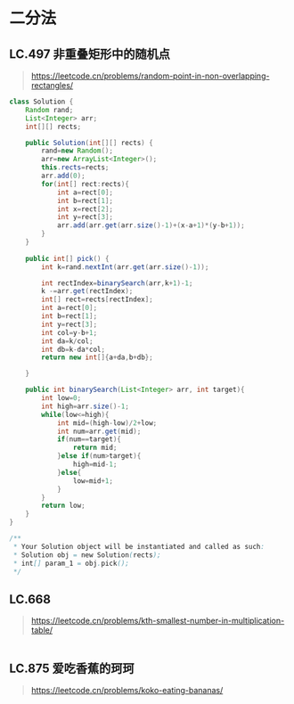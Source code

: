 # 二分法
## LC.497 非重叠矩形中的随机点
> https://leetcode.cn/problems/random-point-in-non-overlapping-rectangles/
```java
class Solution {
    Random rand;
    List<Integer> arr;
    int[][] rects;

    public Solution(int[][] rects) {
        rand=new Random();
        arr=new ArrayList<Integer>();
        this.rects=rects;
        arr.add(0);
        for(int[] rect:rects){
            int a=rect[0];
            int b=rect[1];
            int x=rect[2];
            int y=rect[3];
            arr.add(arr.get(arr.size()-1)+(x-a+1)*(y-b+1));
        }
    }
    
    public int[] pick() {
        int k=rand.nextInt(arr.get(arr.size()-1));

        int rectIndex=binarySearch(arr,k+1)-1;
        k -=arr.get(rectIndex);
        int[] rect=rects[rectIndex];
        int a=rect[0];
        int b=rect[1];
        int y=rect[3];
        int col=y-b+1;
        int da=k/col;
        int db=k-da*col;
        return new int[]{a+da,b+db};

    }

    public int binarySearch(List<Integer> arr, int target){
        int low=0;
        int high=arr.size()-1;
        while(low<=high){
            int mid=(high-low)/2+low;
            int num=arr.get(mid);
            if(num==target){
                return mid;
            }else if(num>target){
                high=mid-1;
            }else{
                low=mid+1;
            }
        }
        return low;
    }
}

/**
 * Your Solution object will be instantiated and called as such:
 * Solution obj = new Solution(rects);
 * int[] param_1 = obj.pick();
 */
```

## LC.668 
> https://leetcode.cn/problems/kth-smallest-number-in-multiplication-table/
```java

```

## LC.875 爱吃香蕉的珂珂
> https://leetcode.cn/problems/koko-eating-bananas/
```java

```
